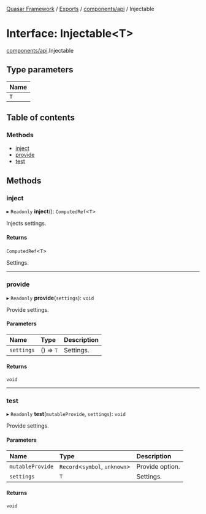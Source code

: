 [Quasar Framework](../index.md) / [Exports](../modules.md) / [components/api](../modules/components_api.md) / Injectable

# Interface: Injectable<T\>

[components/api](../modules/components_api.md).Injectable

## Type parameters

| Name |
| :------ |
| `T` |

## Table of contents

### Methods

- [inject](components_api.Injectable.md#inject)
- [provide](components_api.Injectable.md#provide)
- [test](components_api.Injectable.md#test)

## Methods

### inject

▸ `Readonly` **inject**(): `ComputedRef`<`T`\>

Injects settings.

#### Returns

`ComputedRef`<`T`\>

Settings.

___

### provide

▸ `Readonly` **provide**(`settings`): `void`

Provide settings.

#### Parameters

| Name | Type | Description |
| :------ | :------ | :------ |
| `settings` | () => `T` | Settings. |

#### Returns

`void`

___

### test

▸ `Readonly` **test**(`mutableProvide`, `settings`): `void`

Provide settings.

#### Parameters

| Name | Type | Description |
| :------ | :------ | :------ |
| `mutableProvide` | `Record`<`symbol`, `unknown`\> | Provide option. |
| `settings` | `T` | Settings. |

#### Returns

`void`
